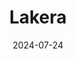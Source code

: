 ---  
layout: startup_page  
title: "Lakera"  
id: "lakera.ai"  
permalink: "/lakeralakera.ai07242024/"  
website: "https://www.lakera.ai/"  
funding_round: "Series A"  
funding_amount: "$20M"  
investors: "Atomico, Citi Ventures, Dropbox Ventures, redalpine"  
about: "Lakera is a real-time Generative AI (GenAI) security company that provides protection against AI-specific risks without compromising application interactivity. Their platform uses AI to continuously evolve defenses and offers easy integration with a single line of code. Lakera also created Gandalf, an AI educational platform and the world's largest AI red team, to generate a real-time database of AI threats."  
markets: "Cybersecurity, AI, Generative AI, Software Development, Security, Software"  
hq: "San Francisco, California, United States"  
founded_year: "2021"  
linkedin: "https://www.linkedin.com/company/lakeraai"  
twitter: "https://x.com/LakeraAI"  
instagram: ""  
facebook: "https://www.facebook.com/lakeraai/"  
crunchbase: "https://www.crunchbase.com/organization/lakera-ai"  
pitchbook: "https://pitchbook.com/profiles/company/467900-56"  

date_display: "24-Jul-2024"  
date: "2024-07-24"

# SEO Optimization  
meta_title: "Lakera - Series A Funding ($20M)"  
meta_description: "Lakera, Lakera is a real-time Generative AI (GenAI) security company that provides protection against AI-specific risks without compromising application inter..."  
meta_keywords: "Lakera, Cybersecurity, AI, Generative AI, Software Development, Security, Software, Series A funding"  
canonical_url: "https://startup.projectstartups.com/lakeralakera.ai07242024/"  
---